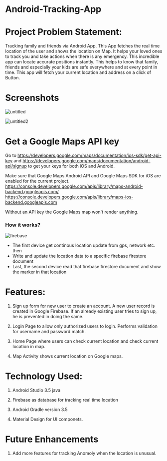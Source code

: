 # Android-Tracking-App
 
# Project Problem Statement: 

Tracking family and friends via Android App. This App fetches the real time location of the user and shows the location on Map. It helps your loved ones to track you and take actions when there is any emergency. This incredible app can locate accurate positions instantly. This helps to know that family, friends and especially your kids are safe everywhere and at every point in time. This app will fetch your current location and address on a click of Button. 

# Screenshots

![untitled](https://user-images.githubusercontent.com/31361652/38788996-1c323d30-40ec-11e8-884d-094226595052.png)

![untitled2](https://user-images.githubusercontent.com/31361652/38788999-2141716a-40ec-11e8-98af-d8b0d7bee76a.png)


# Get a Google Maps API key

Go to https://developers.google.com/maps/documentation/ios-sdk/get-api-key and https://developers.google.com/maps/documentation/android-api/signup to get your keys for both iOS and Android.

Make sure that Google Maps Android API and Google Maps SDK for iOS are enabled for the current project. https://console.developers.google.com/apis/library/maps-android-backend.googleapis.com/ https://console.developers.google.com/apis/library/maps-ios-backend.googleapis.com

Without an API key the Google Maps map won't render anything.

### How it works?
![firebase](https://user-images.githubusercontent.com/31361652/38167172-bf4b498e-34e5-11e8-9028-4bcbdfb907b3.png)



- The first device get continous location update from gps, network etc. then
- Write and update the location data to a specific firebase firestore document
- Last, the second device read that firebase firestore document and show the marker in that location

# Features:

1.	Sign up form for new user to create an account. A new user record is created in Google Firebase. If an already existing user tries to sign up, he is prevented in doing the same.

2.	 Login Page to allow only authorized users to login. Performs validation for username and password match.
 
3.	Home Page where users can check current location and check current location in map.

4.	Map Activity shows current location on Google maps.

# Technology Used:

1.	Android Studio 3.5 java

2.	Firebase as database for tracking real time location
 
3.	Android Gradle version 3.5

4.	Material Design for UI componets.


# Future Enhancements

1. Add more features for tracking Anomoly when the location is unusual.
